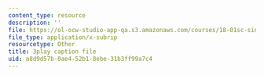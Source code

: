 ```yaml
---
content_type: resource
description: ''
file: https://ol-ocw-studio-app-qa.s3.amazonaws.com/courses/18-01sc-single-variable-calculus-fall-2010/a8d9d57b0ae452b18ebe31b3ff99a7c4_ShGBRUx2ub8.vtt
file_type: application/x-subrip
resourcetype: Other
title: 3play caption file
uid: a8d9d57b-0ae4-52b1-8ebe-31b3ff99a7c4
---
```

